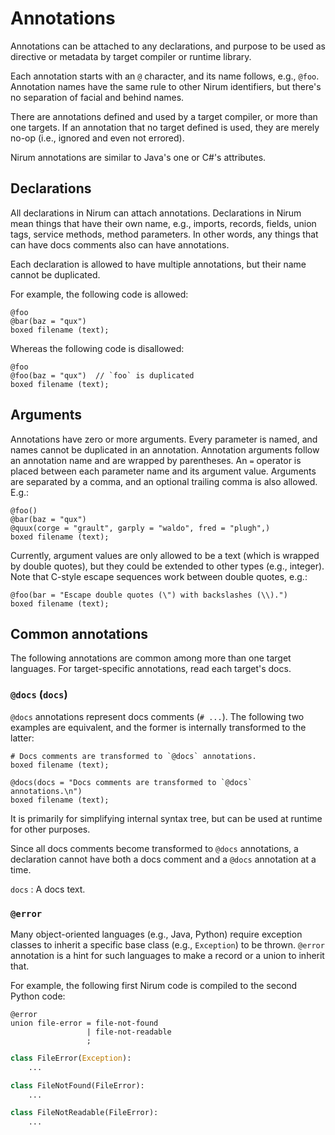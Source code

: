 Annotations
===========

Annotations can be attached to any declarations, and purpose to be used
as directive or metadata by target compiler or runtime library.

Each annotation starts with an `@` character, and its name follows,
e.g., `@foo`.  Annotation names have the same rule to other Nirum identifiers,
but there's no separation of facial and behind names.

There are annotations defined and used by a target compiler, or more than one
targets.  If an annotation that no target defined is used, they are merely no-op
(i.e., ignored and even not errored).

Nirum annotations are similar to Java's one or C#'s attributes.


Declarations
------------

All declarations in Nirum can attach annotations.  Declarations in Nirum mean
things that have their own name, e.g., imports, records, fields, union tags,
service methods, method parameters.  In other words, any things that can have
docs comments also can have annotations.

Each declaration is allowed to have multiple annotations, but their name cannot
be duplicated.

For example, the following code is allowed:

~~~~~~~~ nirum
@foo
@bar(baz = "qux")
boxed filename (text);
~~~~~~~~

Whereas the following code is disallowed:

~~~~~~~~ nirum
@foo
@foo(baz = "qux")  // `foo` is duplicated
boxed filename (text);
~~~~~~~~


Arguments
---------

Annotations have zero or more arguments.  Every parameter is named, and names
cannot be duplicated in an annotation.  Annotation arguments follow
an annotation name and are wrapped by parentheses.  An `=` operator is placed
between each parameter name and its argument value.  Arguments are separated
by a comma, and an optional trailing comma is also allowed.  E.g.:

~~~~~~~~ nirum
@foo()
@bar(baz = "qux")
@quux(corge = "grault", garply = "waldo", fred = "plugh",)
boxed filename (text);
~~~~~~~~

Currently, argument values are only allowed to be a text (which is wrapped by
double quotes), but they could be extended to other types (e.g., integer).
Note that C-style escape sequences work between double quotes, e.g.:

~~~~~~~~ nirum
@foo(bar = "Escape double quotes (\") with backslashes (\\).")
boxed filename (text);
~~~~~~~~


Common annotations
------------------

The following annotations are common among more than one target languages.
For target-specific annotations, read each target's docs.


### `@docs` (`docs`)

`@docs` annotations represent docs comments (`# ...`).  The following two
examples are equivalent, and the former is internally transformed to the latter:

~~~~~~~~ nirum
# Docs comments are transformed to `@docs` annotations.
boxed filename (text);
~~~~~~~~

~~~~~~~~ nirum
@docs(docs = "Docs comments are transformed to `@docs` annotations.\n")
boxed filename (text);
~~~~~~~~

It is primarily for simplifying internal syntax tree, but can be used at runtime
for other purposes.

Since all docs comments become transformed to `@docs` annotations,
a declaration cannot have both a docs comment and a `@docs` annotation at
a time.

`docs`
:   A docs text.


### `@error`

Many object-oriented languages (e.g., Java, Python) require exception classes
to inherit a specific base class (e.g., `Exception`) to be thrown.
`@error` annotation is a hint for such languages to make a record or a union to
inherit that.

For example, the following first Nirum code is compiled to the second Python
code:

~~~~~~~~ nirum
@error
union file-error = file-not-found
                 | file-not-readable
                 ;
~~~~~~~~

~~~~~~~~ python
class FileError(Exception):
    ...

class FileNotFound(FileError):
    ...

class FileNotReadable(FileError):
    ...
~~~~~~~~
